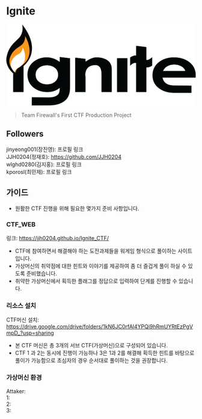 # Ignite

![Logo.png](./CTF/ignite.png)

> Team Firewall's First CTF Production Project

## Followers

jinyeong001(장진영): 프로필 링크  
JJH0204(정재호):     https://github.com/JJH0204  
wlghd0280(김지홍):   프로필 링크  
kporosl(최민제):     프로필 링크  


## 가이드

- 원활한 CTF 진행을 위해 필요한 몇가지 준비 사항입니다.

### CTF_WEB

링크: https://jjh0204.github.io/Ignite_CTF/
- CTF에 참여하면서 해결해야 하는 도전과제들을 워게임 형식으로 풀이하는 사이트입니다.
- 가상머신의 취약점에 대한 힌트와 이야기를 제공하여 좀 더 즐겁게 풀이 하실 수 있도록 준비했습니다.
- 취약한 가상머신에서 획득한 플래그를 정답으로 입력하여 단계를 진행할 수 있습니다.

### 리소스 설치

CTF머신 설치: https://drive.google.com/drive/folders/1kN6JC0rfAl4YPQi9hRmUYRtEzPgVmpD_?usp=sharing  
- 본 CTF 머신은 총 3개의 서브 CTF(가상머신)으로 구성되어 있습니다.
- CTF 1 과 2는 동시에 진행이 가능하나 3은 1과 2를 해결해 획득한 힌트를 바탕으로 풀이가 가능함으로 초심자의 경우 순서대로 풀이하는 것을 권장합니다.

### 가상머신 환경

Attaker:  
1:  
2:  
3:  